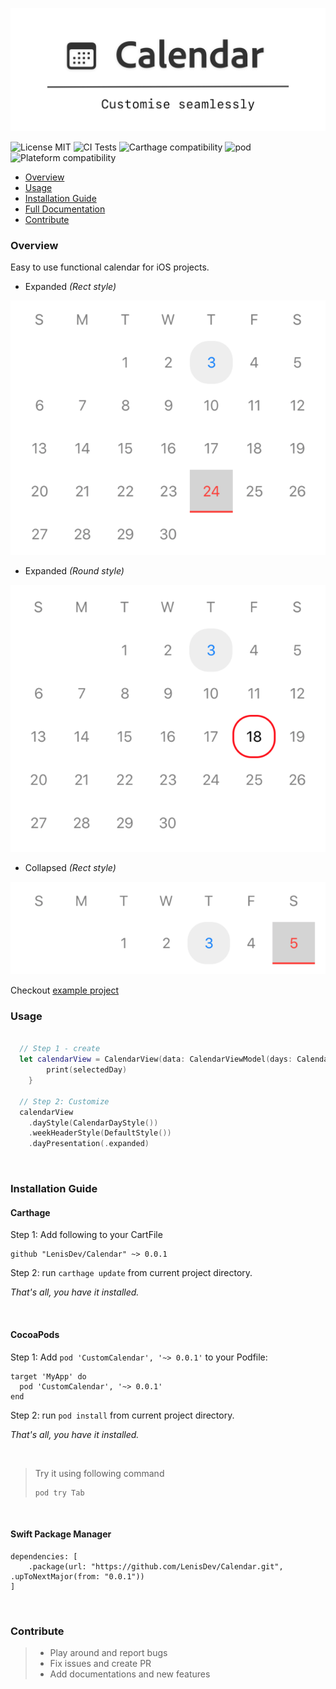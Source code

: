 ![Project Logo](./Logo.png)

![License MIT](https://img.shields.io/github/license/LenisDev/Calendar)
![CI Tests](https://github.com/LenisDev/Calendar/workflows/GHActionCI/badge.svg)
![Carthage compatibility](https://img.shields.io/badge/Carthage-compatible-4BC51D.svg?style=flat")
![pod](https://img.shields.io/cocoapods/v/CustomCalendar.svg)
![Plateform compatibility](https://img.shields.io/cocoapods/p/CustomCalendar)

- [Overview](#overview)
- [Usage](#usage)
- [Installation Guide](#installation-guide)
- [Full Documentation](https://lenisdev.github.io/Calendar/index.html)
- [Contribute](#contribute)

### Overview
Easy to use functional calendar for iOS projects.

- Expanded *(Rect style)*

![expanded_rect](./assets/rect_style_expanded_state.png)

- Expanded *(Round style)*

![expanded_rect](./assets/round_style_expanded_state.png)

- Collapsed *(Rect style)*

![expanded_rect](./assets/rect_style_collapsed_state.png)

Checkout [example project](https://github.com/LenisDev/Calendar/tree/master/CalendarExamples/CalendarExamples)
### Usage
```swift

  // Step 1 - create
  let calendarView = CalendarView(data: CalendarViewModel(days: CalendarDayListViewModel(), weekDays: CalendarWeekHeaderViewModel.generateWeekDays())) { selectedDay in
        print(selectedDay)
    }
    
  // Step 2: Customize
  calendarView
    .dayStyle(CalendarDayStyle())
    .weekHeaderStyle(DefaultStyle())
    .dayPresentation(.expanded)
```

<br>

### Installation Guide

#### Carthage

Step 1: 
Add following to your CartFile

```
github "LenisDev/Calendar" ~> 0.0.1
```

Step 2:
run `carthage update` from current project directory.

*That's all, you have it installed.*

<br>

#### CocoaPods

Step 1:
Add `pod 'CustomCalendar', '~> 0.0.1'` to your Podfile:

```
target 'MyApp' do
  pod 'CustomCalendar', '~> 0.0.1'
end
```

Step 2:
run `pod install` from current project directory.

*That's all, you have it installed.*

<br>

>
>
>Try it using following command
>```
>pod try Tab
>```
>

<br>

#### Swift Package Manager
```
dependencies: [
    .package(url: "https://github.com/LenisDev/Calendar.git", .upToNextMajor(from: "0.0.1"))
]
```

<br>

### Contribute
> - Play around and report bugs
> - Fix issues and create PR
> - Add documentations and new features

